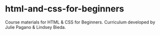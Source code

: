 html-and-css-for-beginners
==========================

Course materials for HTML &amp; CSS for Beginners. Curriculum developed by Julie Pagano & Lindsey Bieda.